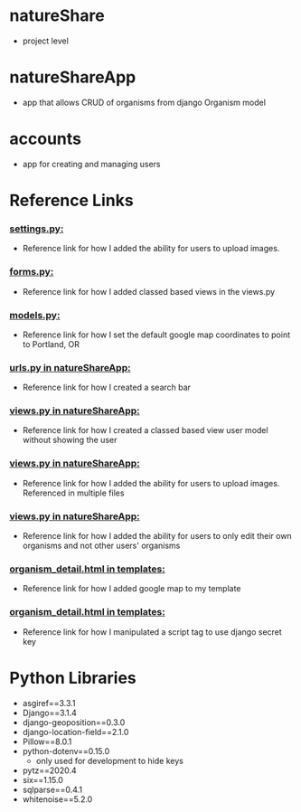 # natureShare
* project level

# natureShareApp
* app that allows CRUD of organisms from django Organism model

# accounts
* app for creating and managing users

# Reference Links
### [settings.py:](https://www.geeksforgeeks.org/python-uploading-images-in-django/)
* Reference link for how I added the ability for users to upload images.
### [forms.py:](https://stackoverflow.com/a/35968816/14263621)
* Reference link for how I added classed based views in the views.py
### [models.py:](https://stackoverflow.com/a/35968816/14263621)
* Reference link for how I set the default google map coordinates to point to Portland, OR
### [urls.py in natureShareApp:](https://learndjango.com/tutorials/django-search-tutorial)
* Reference link for how I created a search bar
### [views.py in natureShareApp:](https://stackoverflow.com/a/62727319/14263621)
* Reference link for how I created a classed based view user model without showing the user
### [views.py in natureShareApp:](https://www.geeksforgeeks.org/python-uploading-images-in-django/)
* Reference link for how I added the ability for users to upload images. Referenced in multiple files
### [views.py in natureShareApp:](https://stackoverflow.com/a/8595758/14263621)
* Reference link for how I added the ability for users to only edit their own organisms and not other users' organisms
### [organism_detail.html in templates:](https://developers.google.com/maps/documentation/javascript/adding-a-google-map#all)
* Reference link for how I added google map to my template
### [organism_detail.html in templates:](https://www.geeksforgeeks.org/how-to-insert-a-javascript-variable-inside-href-attribute/)
* Reference link for how I manipulated a script tag to use django secret key


# Python Libraries
* asgiref==3.3.1
* Django==3.1.4
* django-geoposition==0.3.0
* django-location-field==2.1.0
* Pillow==8.0.1
* python-dotenv==0.15.0
    * only used for development to hide keys
* pytz==2020.4
* six==1.15.0
* sqlparse==0.4.1
* whitenoise==5.2.0

